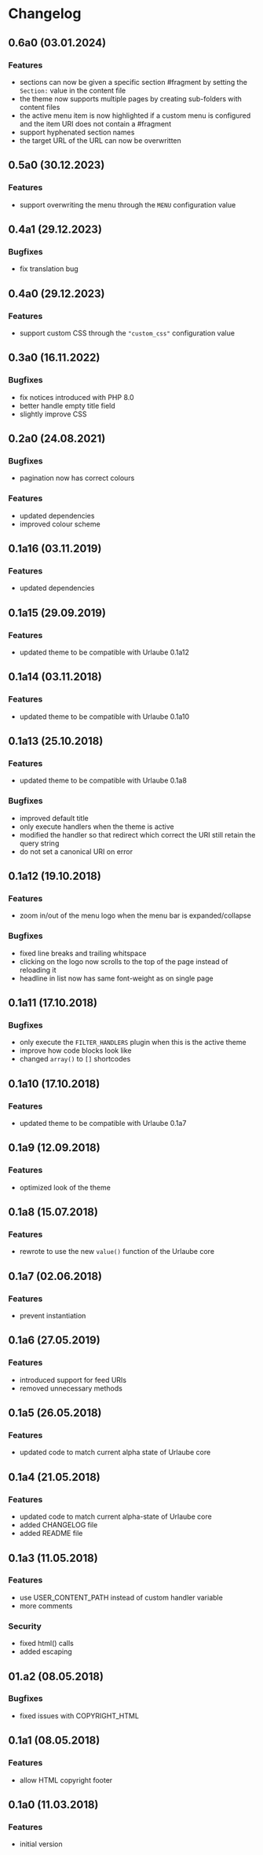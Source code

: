 # Changelog

## 0.6a0 (03.01.2024)
### Features
* sections can now be given a specific section #fragment by setting the `Section:` value in the content file
* the theme now supports multiple pages by creating sub-folders with content files
* the active menu item is now highlighted if a custom menu is configured and the item URI does not contain a #fragment
* support hyphenated section names
* the target URL of the URL can now be overwritten

## 0.5a0 (30.12.2023)
### Features
* support overwriting the menu through the `MENU` configuration value

## 0.4a1 (29.12.2023)
### Bugfixes
* fix translation bug

## 0.4a0 (29.12.2023)
### Features
* support custom CSS through the `"custom_css"` configuration value

## 0.3a0 (16.11.2022)
### Bugfixes
* fix notices introduced with PHP 8.0
* better handle empty title field
* slightly improve CSS

## 0.2a0 (24.08.2021)
### Bugfixes
* pagination now has correct colours

### Features
* updated dependencies
* improved colour scheme

## 0.1a16 (03.11.2019)
### Features
* updated dependencies

## 0.1a15 (29.09.2019)
### Features
* updated theme to be compatible with Urlaube 0.1a12

## 0.1a14 (03.11.2018)
### Features
* updated theme to be compatible with Urlaube 0.1a10

## 0.1a13 (25.10.2018)
### Features
* updated theme to be compatible with Urlaube 0.1a8

### Bugfixes
* improved default title
* only execute handlers when the theme is active
* modified the handler so that redirect which correct the URI still retain the query string
* do not set a canonical URI on error

## 0.1a12 (19.10.2018)
### Features
* zoom in/out of the menu logo when the menu bar is expanded/collapse

### Bugfixes
* fixed line breaks and trailing whitspace
* clicking on the logo now scrolls to the top of the page instead of reloading it
* headline in list now has same font-weight as on single page

## 0.1a11 (17.10.2018)
### Bugfixes
* only execute the `FILTER_HANDLERS` plugin when this is the active theme
* improve how code blocks look like
* changed `array()` to `[]` shortcodes

## 0.1a10 (17.10.2018)
### Features
* updated theme to be compatible with Urlaube 0.1a7

## 0.1a9 (12.09.2018)
### Features
* optimized look of the theme

## 0.1a8 (15.07.2018)
### Features
* rewrote to use the new `value()` function of the Urlaube core

## 0.1a7 (02.06.2018)
### Features
* prevent instantiation

## 0.1a6 (27.05.2019)
### Features
* introduced support for feed URIs
* removed unnecessary methods

## 0.1a5 (26.05.2018)
### Features
* updated code to match current alpha state of Urlaube core

## 0.1a4 (21.05.2018)
### Features
* updated code to match current alpha-state of Urlaube core
* added CHANGELOG file
* added README file

## 0.1a3 (11.05.2018)
### Features
* use USER_CONTENT_PATH instead of custom handler variable
* more comments
### Security
* fixed html() calls
* added escaping 

## 01.a2 (08.05.2018)
### Bugfixes
* fixed issues with COPYRIGHT_HTML

## 0.1a1 (08.05.2018)
### Features
* allow HTML copyright footer

## 0.1a0 (11.03.2018)
### Features
* initial version
